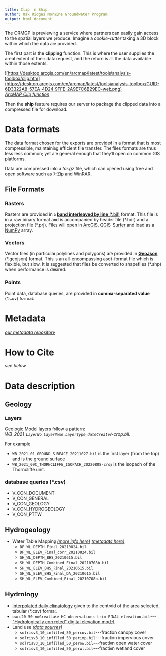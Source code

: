 ```yaml
---
title: Clip 'n Ship
author: Oak Ridges Moraine Groundwater Program
output: html_document
---
```


The ORMGP is previewing a service where partners can easily gain access to the spatial layers we produce.  Imagine a *cookie-cutter* taking a 3D block within which the data are provided.

The first part is the **clipping** function. This is where the user supplies the areal extent of their data request, and the return is all the data available within those extents.

![https://desktop.arcgis.com/en/arcmap/latest/tools/analysis-toolbox/clip.htm](https://desktop.arcgis.com/en/arcmap/latest/tools/analysis-toolbox/GUID-6D3322A8-57EA-4D24-9FFE-2A9E7C6B29EC-web.png) \
[*ArcMAP Clip function*](https://desktop.arcgis.com/en/arcmap/latest/tools/analysis-toolbox/clip.htm)


Then the **ship** feature requires our server to package the clipped data into a compressed file for download.  


# Data formats
The data format chosen for the exports are provided in a format that is most compressible, maintaining efficient file transfer. The files formats are thus less less common; yet are general enough that they'll open on common GIS platforms.

Data are compressed into a *tar.gz* file, which can opened using free and open software such as [7-Zip](https://www.7-zip.org/) and [WinRAR](https://www.win-rar.com/).


## File Formats

### Rasters
Rasters are provided in a [**band interleaved by line** (\*.bil)](https://desktop.arcgis.com/en/arcmap/10.5/manage-data/raster-and-images/bil-bip-and-bsq-raster-files.htm) format.  This file is in a raw binary format and is accompanied by header file (\*.hdr) and a projection file (\*.prj).  Files will open in [ArcGIS](https://www.arcgis.com/index.html), [QGIS](https://www.qgis.org/en/site/), [Surfer](https://surferhelp.goldensoftware.com/subsys/subsys_band_interleaved_file_descr.htm) and load as a [NumPy](https://numpy.org/) array.

### Vectors
Vector files (in particular polylines and polygons) are provided in [**GeoJson**](https://geojson.org/) (\*.geojson) format.  This is an all-encompassing ascii-format file which is flexible, but slow. It is suggested that files be converted to shapefiles (\*.shp) when performance is desired.

### Points
Point data, database queries, are provided in **comma-separated value** (\*.csv) format.


# Metadata
[*our metadata repository*](/metadata/content/toc.html)

# How to Cite
*see below*

# Data description

## Geology

### Layers

Geologic Model layers follow a pattern: *WB_2021_`LayerNo`\_`LayerName`\_`LayerType`\_`dateCreated`-crop.bil*.

For example
- `WB_2021_01_GROUND_SURFACE_20211027.bil` is the first layer (from the top) and is the ground surface
- `WB_2021_09C_THORNCLIFFE_ISOPACH_20220808-crop` is the isopach of the Thorncliffe unit.

### database queries (*.csv)

- V_CON_DOCUMENT
- V_CON_GENERAL
- V_CON_GEOLOGY
- V_CON_HYDROGEOLOGY
- V_CON_PTTW

## Hydrogeology

- Water Table Mapping [*(more info here)*](/watertable/) [*(metadata here)*](/metadata/surfaces/water_table.html)
    - `DP_WL_DEPTH_Final_20210824.bil`
    - `DP_WL_ELEV_Final_corr_20210824.bil`
    - `SH_WL_DEPTH_BHS_20210615.bil`
    - `SH_WL_DEPTH_Combined_Final_20210708b.bil`
    - `SH_WL_ELEV_BHS_Final_20210615.bil`
    - `SH_WL_ELEV_BHS_Final_DA_20210615.bil`
    - `SH_WL_ELEV_Combined_Final_20210708b.bil`

## Hydrology

- [Interpolated daily climatology](/interpolants/interpolation/daily.html) given to the centroid of the area selected, tabular (*.csv) format.
- `owrc20-50-noGreatLake-HC-observations-trim-FINAL-elevation.bil`---["Hydrologically corrected" digital elevation model](/interpolants/interpolation/overland.html). 
- Land use [*(data sources)*](/interpolants/interpolation/landuse.html)
    - `solrisv3_10_infilled_50_percov.bil`---fraction canopy cover
    - `solrisv3_10_infilled_50_perimp.bil`---fraction impervious cover
    - `solrisv3_10_infilled_50_perow.bil`---fraction open water cover
    - `solrisv3_10_infilled_50_perwl.bil`---fraction wetland cover
